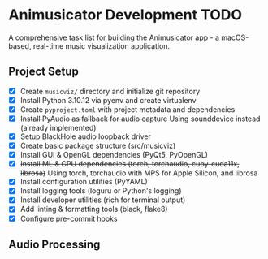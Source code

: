 # Animusicator Development TODO

A comprehensive task list for building the Animusicator app - a macOS-based, real-time music visualization application.

## Project Setup

- [x] Create `musicviz/` directory and initialize git repository
- [x] Install Python 3.10.12 via pyenv and create virtualenv
- [x] Create `pyproject.toml` with project metadata and dependencies
- [x] ~~Install PyAudio as fallback for audio capture~~ Using sounddevice instead (already implemented)
- [x] Setup BlackHole audio loopback driver
- [x] Create basic package structure (src/musicviz)
- [x] Install GUI & OpenGL dependencies (PyQt5, PyOpenGL)
- [x] ~~Install ML & GPU dependencies (torch, torchaudio, cupy-cuda11x, librosa)~~ Using torch, torchaudio with MPS for Apple Silicon, and librosa
- [x] Install configuration utilities (PyYAML)
- [x] Install logging tools (loguru or Python's logging)
- [x] Install developer utilities (rich for terminal output)
- [x] Add linting & formatting tools (black, flake8)
- [x] Configure pre-commit hooks

## Audio Processing 